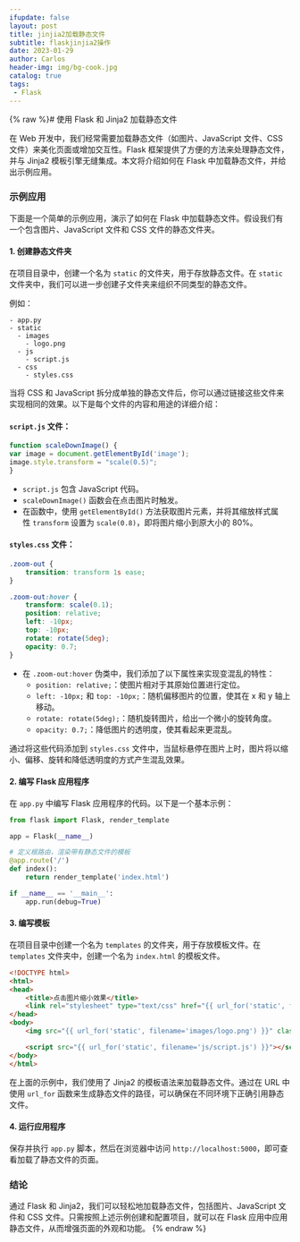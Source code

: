 ```yaml
---
ifupdate: false
layout: post
title: jinjia2加载静态文件
subtitle: flaskjinjia2操作
date: 2023-01-29
author: Carlos
header-img: img/bg-cook.jpg
catalog: true
tags:
 - Flask
---
```

{% raw %}# 使用 Flask 和 Jinja2 加载静态文件

在 Web 开发中，我们经常需要加载静态文件（如图片、JavaScript 文件、CSS 文件）来美化页面或增加交互性。Flask 框架提供了方便的方法来处理静态文件，并与 Jinja2 模板引擎无缝集成。本文将介绍如何在 Flask 中加载静态文件，并给出示例应用。

### 示例应用

下面是一个简单的示例应用，演示了如何在 Flask 中加载静态文件。假设我们有一个包含图片、JavaScript 文件和 CSS 文件的静态文件夹。

#### 1. 创建静态文件夹

在项目目录中，创建一个名为 `static` 的文件夹，用于存放静态文件。在 `static` 文件夹中，我们可以进一步创建子文件夹来组织不同类型的静态文件。

例如：

```
- app.py
- static
  - images
    - logo.png
  - js
    - script.js
  - css
    - styles.css
```

当将 CSS 和 JavaScript 拆分成单独的静态文件后，你可以通过链接这些文件来实现相同的效果。以下是每个文件的内容和用途的详细介绍：

#### `script.js` 文件：

```js
function scaleDownImage() { 
var image = document.getElementById('image'); 
image.style.transform = "scale(0.5)"; 
}
```

- `script.js` 包含 JavaScript 代码。
- `scaleDownImage()` 函数会在点击图片时触发。
- 在函数中，使用 `getElementById()` 方法获取图片元素，并将其缩放样式属性 `transform` 设置为 `scale(0.8)`，即将图片缩小到原大小的 80%。

#### `styles.css` 文件：

```css
.zoom-out {
    transition: transform 1s ease;
}

.zoom-out:hover {
    transform: scale(0.1);
    position: relative;
    left: -10px;
    top: -10px;
    rotate: rotate(5deg);
    opacity: 0.7;
}
```

- 在 `.zoom-out:hover` 伪类中，我们添加了以下属性来实现变混乱的特性：
  - `position: relative;`：使图片相对于其原始位置进行定位。
  - `left: -10px;` 和 `top: -10px;`：随机偏移图片的位置，使其在 x 和 y 轴上移动。
  - `rotate: rotate(5deg);`：随机旋转图片，给出一个微小的旋转角度。
  - `opacity: 0.7;`：降低图片的透明度，使其看起来更混乱。

通过将这些代码添加到 `styles.css` 文件中，当鼠标悬停在图片上时，图片将以缩小、偏移、旋转和降低透明度的方式产生混乱效果。

#### 2. 编写 Flask 应用程序

在 `app.py` 中编写 Flask 应用程序的代码。以下是一个基本示例：

```python
from flask import Flask, render_template

app = Flask(__name__)

# 定义根路由，渲染带有静态文件的模板
@app.route('/')
def index():
    return render_template('index.html')

if __name__ == '__main__':
    app.run(debug=True)
```

#### 3. 编写模板

在项目目录中创建一个名为 `templates` 的文件夹，用于存放模板文件。在 `templates` 文件夹中，创建一个名为 `index.html` 的模板文件。

```html
<!DOCTYPE html>
<html>
<head>
    <title>点击图片缩小效果</title>
    <link rel="stylesheet" type="text/css" href="{{ url_for('static', filename='css/styles.css') }}">
</head>
<body>
    <img src="{{ url_for('static', filename='images/logo.png') }}" class="zoom-out" onclick="scaleDownImage()">

    <script src="{{ url_for('static', filename='js/script.js') }}"></script>
</body>
</html>
```

在上面的示例中，我们使用了 Jinja2 的模板语法来加载静态文件。通过在 URL 中使用 `url_for` 函数来生成静态文件的路径，可以确保在不同环境下正确引用静态文件。

#### 4. 运行应用程序

保存并执行 `app.py` 脚本，然后在浏览器中访问 `http://localhost:5000`，即可查看加载了静态文件的页面。

### 结论

通过 Flask 和 Jinja2，我们可以轻松地加载静态文件，包括图片、JavaScript 文件和 CSS 文件。只需按照上述示例创建和配置项目，就可以在 Flask 应用中应用静态文件，从而增强页面的外观和功能。
{% endraw %}